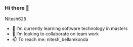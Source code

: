 ### Hi there 👋


Nitesh625



- 🌱 I’m currently learning software technology in masters
- 👯 I’m looking to collaborate on team work
- 📫 To reach me: nitesh_bellamkonda

